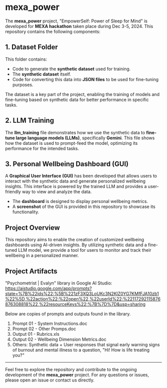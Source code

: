 # mexa_power

The **mexa_power** project, "EmpowerSelf: Power of Sleep for Mind" is developed for **MEXA hackathon** taken place during Dec 3-5, 2024. This repository contains the following components:

## 1. Dataset Folder

This folder contains:

- Code to generate the **synthetic dataset** used for training.
- The **synthetic dataset** itself.
- Code for converting this data into **JSON files** to be used for fine-tuning purposes.

The dataset is a key part of the project, enabling the training of models and fine-tuning based on synthetic data for better performance in specific tasks.

## 2. LLM Training

The **llm_training** file demonstrates how we use the synthetic data to **fine-tune large language models (LLMs)**, specifically **Gemini**. This file shows how the dataset is used to prompt-feed the model, optimizing its performance for the intended tasks.

## 3. Personal Wellbeing Dashboard (GUI)

A **Graphical User Interface (GUI)** has been developed that allows users to interact with the synthetic data and generate personalized wellbeing insights. This interface is powered by the trained LLM and provides a user-friendly way to view and analyze the data.

- The **dashboard** is designed to display personal wellbeing metrics.
- A **screenshot** of the GUI is provided in this repository to showcase its functionality.

## Project Overview

This repository aims to enable the creation of customized wellbeing dashboards using AI-driven insights. By utilizing synthetic data and a fine-tuned LLM model, we provide a tool for users to monitor and track their wellbeing in a personalized manner.

## Project Artifacts

"Psychometrist | Evalyn" library in Google AI Studio:
https://aistudio.google.com/app/prompts?state=%7B%22ids%22:%5B%221zF3XQ3LoUKc3N2KlZ0YG7KMfFJA10zb1%22%5D,%22action%22:%22open%22,%22userId%22:%22117292115876876308818%22,%22resourceKeys%22:%7B%7D%7D&usp=sharing

Below are copies of prompts and outputs found in the library.
1. Prompt 01 - System Instructions.doc
2. Prompt 02 - Other Promps.doc
3. Output 01 - Rubrics.xls
4. Output 02 - Wellbeing Dimension Metrics.doc
5. Others: Synthetic data + User responses that signal early warning signs of burnout and mental illness to a question, "Hi! How is life treating you?"
   
---

Feel free to explore the repository and contribute to the ongoing development of the **mexa_power** project. For any questions or issues, please open an issue or contact us directly.




